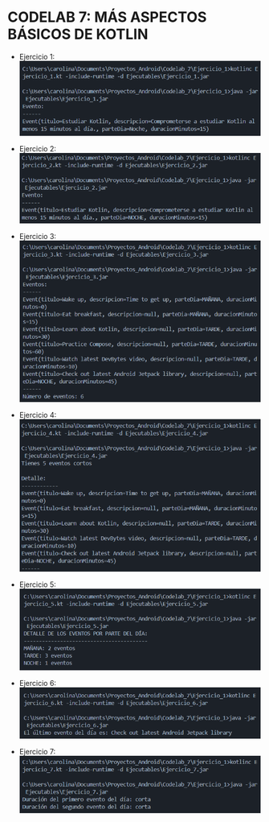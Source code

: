 # CODELAB 7: MÁS ASPECTOS BÁSICOS DE KOTLIN

- Ejercicio 1:
  ![ejercicio1](Imagenes/ejercicio_1.png)

- Ejercicio 2:
  ![ejercicio1](Imagenes/ejercicio_2.png)

- Ejercicio 3:
  ![ejercicio1](Imagenes/ejercicio_3.png)

- Ejercicio 4:
  ![ejercicio1](Imagenes/ejercicio_4.png)

- Ejercicio 5:
  ![ejercicio1](Imagenes/ejercicio_5.png)

- Ejercicio 6:
  ![ejercicio1](Imagenes/ejercicio_6.png)

- Ejercicio 7:
  ![ejercicio1](Imagenes/ejercicio_7.png)
